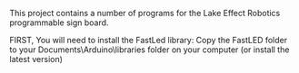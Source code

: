 This project contains a number of programs for the Lake Effect Robotics programmable sign board.

FIRST, You will need to install the FastLed library:
	Copy the FastLED folder to your Documents\Arduino\libraries folder on your computer
	(or install the latest version)


